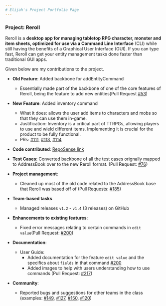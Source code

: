 ```yaml
---
# Elijah's Project Portfolio Page
---
```


### Project: Reroll

Reroll is a **desktop app for managing tabletop RPG character, monster and item sheets, optimized for use via a Command
Line Interface** (CLI) while still having the benefits of a Graphical User Interface (GUI). If you can type fast, Reroll
can get your entity management tasks done faster than traditional GUI apps.

Given below are my contributions to the project.

* **Old Feature**: Added backbone for addEntityCommand
    * Essentially made part of the backbone of one of the core features of Reroll, being the feature to add new entities(Pull Request [\#53](https://github.com/AY2223S2-CS2103T-T15-1/tp/pull/53))

* **New Feature**: Added inventory command
    * What it does: allows the user add items to characters and mobs so that they can use them in-game.
    * Justification: Inventory is a critical part of TTRPGs, allowing players to use and wield different items. Implementing it is crucial for the product to be fully functional.
    * PRs: [\#111](https://github.com/AY2223S2-CS2103T-T15-1/tp/pull/111), [\#113](https://github.com/AY2223S2-CS2103T-T15-1/tp/pull/113), [\#114](https://github.com/AY2223S2-CS2103T-T15-1/tp/pull/114)

* **Code contributed**: [RepoSense link](https://nus-cs2103-ay2223s2.github.io/tp-dashboard/?search=Zeli0&sort=groupTitle&sortWithin=title&timeframe=commit&mergegroup=&groupSelect=groupByRepos&breakdown=true&checkedFileTypes=docs~functional-code~test-code~other&since=2023-02-17)

* **Test Cases**: Converted backbone of all the test cases orignally mapped to AddressBook over to the new Reroll format. (Pull Request: [\#76](https://github.com/AY2223S2-CS2103T-T15-1/tp/pull/76))

* **Project management**:
    * Cleaned up most of the old code related to the AddressBook base that Reroll was based off of (Pull Requests: [\#185](https://github.com/AY2223S2-CS2103T-T15-1/tp/pull/185))

* **Team-based tasks**
    * Managed releases `v1.2` - `v1.4` (3 releases) on GitHub

* **Enhancements to existing features**:
    * Fixed error messages relating to certain commands in `edit value`(Pull Request: [\#200](https://github.com/AY2223S2-CS2103T-T15-1/tp/pull/200))

* **Documentation**:
    * User Guide:
        * Added documentation for the feature `edit value` and the specifics about `fields` in that command [\#200](https://github.com/AY2223S2-CS2103T-T15-1/tp/pull/200)
        * Added images to help with users understanding how to use commands (Pull Request: [\#217](https://github.com/AY2223S2-CS2103T-T15-1/tp/pull/217))

* **Community**:
    * Reported bugs and suggestions for other teams in the class (examples: [\#149](https://github.com/AY2223S2-CS2103T-W15-3/tp/issues/149), [\#127](https://github.com/AY2223S2-CS2103T-W15-3/tp/issues/127), [\#150](https://github.com/AY2223S2-CS2103T-W15-3/tp/issues/150), [\#120](https://github.com/AY2223S2-CS2103T-W15-3/tp/issues/120))
